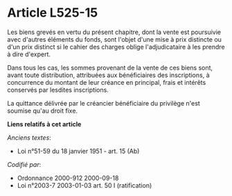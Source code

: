 # Article L525-15

Les biens grevés en vertu du présent chapitre, dont la vente est poursuivie avec d'autres éléments du fonds, sont l'objet
d'une mise à prix distincte ou d'un prix distinct si le cahier des charges oblige l'adjudicataire à les prendre à dire
d'expert.

Dans tous les cas, les sommes provenant de la vente de ces biens sont, avant toute distribution, attribuées aux bénéficiaires
des inscriptions, à concurrence du montant de leur créance en principal, frais et intérêts conservés par lesdites
inscriptions.

La quittance délivrée par le créancier bénéficiaire du privilège n'est soumise qu'au droit fixe.

**Liens relatifs à cet article**

_Anciens textes_:

  - Loi n°51-59 du 18 janvier 1951 - art. 15 (Ab)

_Codifié par_:

  - Ordonnance 2000-912 2000-09-18
  - Loi n°2003-7 2003-01-03 art. 50 I (ratification)
